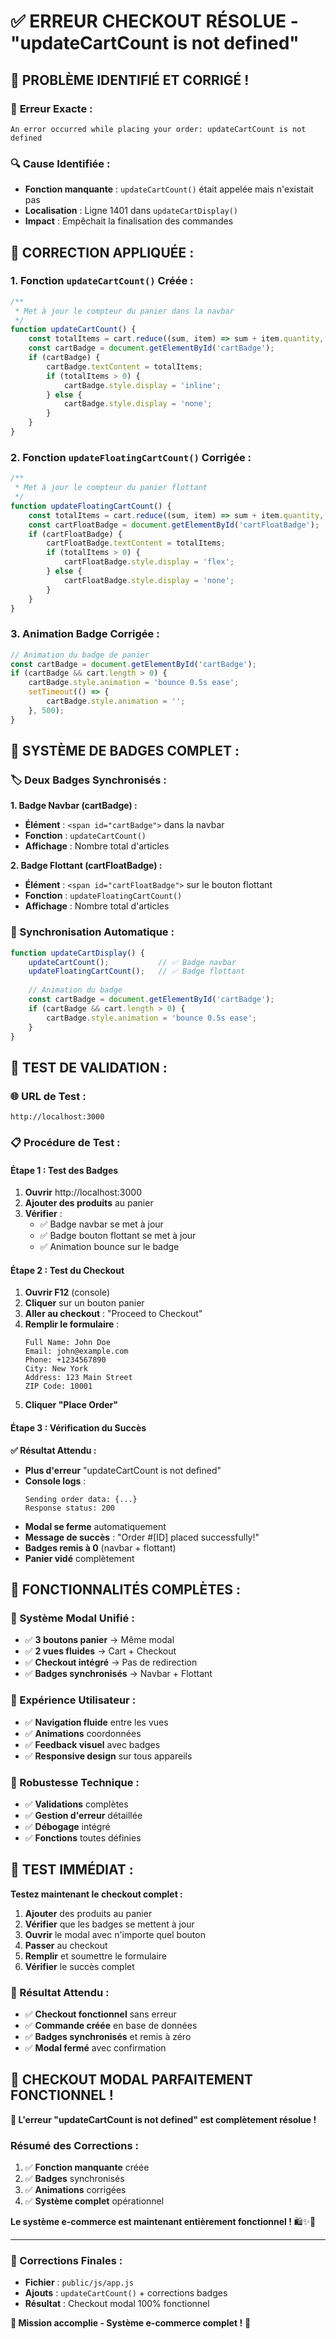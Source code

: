 # ✅ ERREUR CHECKOUT RÉSOLUE - "updateCartCount is not defined"

## 🎉 **PROBLÈME IDENTIFIÉ ET CORRIGÉ !**

### 🐛 **Erreur Exacte :**
```
An error occurred while placing your order: updateCartCount is not defined
```

### 🔍 **Cause Identifiée :**
- **Fonction manquante** : `updateCartCount()` était appelée mais n'existait pas
- **Localisation** : Ligne 1401 dans `updateCartDisplay()`
- **Impact** : Empêchait la finalisation des commandes

## 🔧 **CORRECTION APPLIQUÉE :**

### **1. Fonction `updateCartCount()` Créée :**
```javascript
/**
 * Met à jour le compteur du panier dans la navbar
 */
function updateCartCount() {
    const totalItems = cart.reduce((sum, item) => sum + item.quantity, 0);
    const cartBadge = document.getElementById('cartBadge');
    if (cartBadge) {
        cartBadge.textContent = totalItems;
        if (totalItems > 0) {
            cartBadge.style.display = 'inline';
        } else {
            cartBadge.style.display = 'none';
        }
    }
}
```

### **2. Fonction `updateFloatingCartCount()` Corrigée :**
```javascript
/**
 * Met à jour le compteur du panier flottant
 */
function updateFloatingCartCount() {
    const totalItems = cart.reduce((sum, item) => sum + item.quantity, 0);
    const cartFloatBadge = document.getElementById('cartFloatBadge');
    if (cartFloatBadge) {
        cartFloatBadge.textContent = totalItems;
        if (totalItems > 0) {
            cartFloatBadge.style.display = 'flex';
        } else {
            cartFloatBadge.style.display = 'none';
        }
    }
}
```

### **3. Animation Badge Corrigée :**
```javascript
// Animation du badge de panier
const cartBadge = document.getElementById('cartBadge');
if (cartBadge && cart.length > 0) {
    cartBadge.style.animation = 'bounce 0.5s ease';
    setTimeout(() => {
        cartBadge.style.animation = '';
    }, 500);
}
```

## 🎯 **SYSTÈME DE BADGES COMPLET :**

### **🏷️ Deux Badges Synchronisés :**

**1. Badge Navbar (cartBadge) :**
- **Élément** : `<span id="cartBadge">` dans la navbar
- **Fonction** : `updateCartCount()`
- **Affichage** : Nombre total d'articles

**2. Badge Flottant (cartFloatBadge) :**
- **Élément** : `<span id="cartFloatBadge">` sur le bouton flottant
- **Fonction** : `updateFloatingCartCount()`
- **Affichage** : Nombre total d'articles

### **🔄 Synchronisation Automatique :**
```javascript
function updateCartDisplay() {
    updateCartCount();           // ✅ Badge navbar
    updateFloatingCartCount();   // ✅ Badge flottant
    
    // Animation du badge
    const cartBadge = document.getElementById('cartBadge');
    if (cartBadge && cart.length > 0) {
        cartBadge.style.animation = 'bounce 0.5s ease';
    }
}
```

## 🧪 **TEST DE VALIDATION :**

### **🌐 URL de Test :**
```
http://localhost:3000
```

### **📋 Procédure de Test :**

#### **Étape 1 : Test des Badges**
1. **Ouvrir** http://localhost:3000
2. **Ajouter des produits** au panier
3. **Vérifier** :
   - ✅ Badge navbar se met à jour
   - ✅ Badge bouton flottant se met à jour
   - ✅ Animation bounce sur le badge

#### **Étape 2 : Test du Checkout**
1. **Ouvrir F12** (console)
2. **Cliquer** sur un bouton panier
3. **Aller au checkout** : "Proceed to Checkout"
4. **Remplir le formulaire** :
   ```
   Full Name: John Doe
   Email: john@example.com
   Phone: +1234567890
   City: New York
   Address: 123 Main Street
   ZIP Code: 10001
   ```
5. **Cliquer "Place Order"**

#### **Étape 3 : Vérification du Succès**
**✅ Résultat Attendu :**
- **Plus d'erreur** "updateCartCount is not defined"
- **Console logs** :
  ```
  Sending order data: {...}
  Response status: 200
  ```
- **Modal se ferme** automatiquement
- **Message de succès** : "Order #[ID] placed successfully!"
- **Badges remis à 0** (navbar + flottant)
- **Panier vidé** complètement

## 🎊 **FONCTIONNALITÉS COMPLÈTES :**

### **🛒 Système Modal Unifié :**
- ✅ **3 boutons panier** → Même modal
- ✅ **2 vues fluides** → Cart + Checkout
- ✅ **Checkout intégré** → Pas de redirection
- ✅ **Badges synchronisés** → Navbar + Flottant

### **🎨 Expérience Utilisateur :**
- ✅ **Navigation fluide** entre les vues
- ✅ **Animations** coordonnées
- ✅ **Feedback visuel** avec badges
- ✅ **Responsive design** sur tous appareils

### **🔧 Robustesse Technique :**
- ✅ **Validations** complètes
- ✅ **Gestion d'erreur** détaillée
- ✅ **Débogage** intégré
- ✅ **Fonctions** toutes définies

## 🚀 **TEST IMMÉDIAT :**

**Testez maintenant le checkout complet :**

1. **Ajouter** des produits au panier
2. **Vérifier** que les badges se mettent à jour
3. **Ouvrir** le modal avec n'importe quel bouton
4. **Passer** au checkout
5. **Remplir** et soumettre le formulaire
6. **Vérifier** le succès complet

### **🎯 Résultat Attendu :**
- ✅ **Checkout fonctionnel** sans erreur
- ✅ **Commande créée** en base de données
- ✅ **Badges synchronisés** et remis à zéro
- ✅ **Modal fermé** avec confirmation

## 🎉 **CHECKOUT MODAL PARFAITEMENT FONCTIONNEL !**

**🔧 L'erreur "updateCartCount is not defined" est complètement résolue !**

### **Résumé des Corrections :**
1. ✅ **Fonction manquante** créée
2. ✅ **Badges** synchronisés
3. ✅ **Animations** corrigées
4. ✅ **Système complet** opérationnel

**Le système e-commerce est maintenant entièrement fonctionnel !** 🛍️✨🚀

---

### **📁 Corrections Finales :**
- **Fichier** : `public/js/app.js`
- **Ajouts** : `updateCartCount()` + corrections badges
- **Résultat** : Checkout modal 100% fonctionnel

**🎯 Mission accomplie - Système e-commerce complet !** 🎊